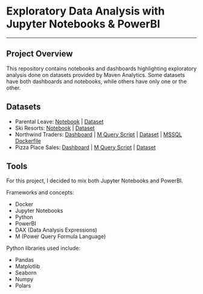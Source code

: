 #  Exploratory Data Analysis with Jupyter Notebooks & PowerBI
--------------------------------------------

## Project Overview

This repository contains notebooks and dashboards highlighting exploratory analysis done on datasets provided by Maven Analytics.
Some datasets have both dashboards and notebooks, while others have only one or the other.

## Datasets

- Parental Leave: [Notebook](/notebooks/parental_leave.ipynb) | [Dataset](/data/parental_leave/)
- Ski Resorts: [Notebook](/notebooks/ski_resorts.ipynb) | [Dataset](/data/ski_resorts/)
- Northwind Traders: [Dashboard](/dashboards/northwind_traders/ntraders.pbit) | [M Query Script](/dashboard/northwind_traders/ntraders.pq) | [Dataset](/data/northwind_traders/) | [MSSQL Dockerfile](/data/northwind_traders/Dockerfile_ntraders)
- Pizza Place Sales: [Dashboard](/dashboards/pizza_place/pizza_place.pbit) | [M Query Script](/dashboard/pizza_place/pizza_place_sales.pq) | [Dataset](/data/pizza_place/)

## Tools

For this project, I decided to mix both Jupyter Notebooks and PowerBI.

Frameworks and concepts:
- Docker
- Jupyter Notebooks
- Python
- PowerBI
- DAX (Data Analysis Expressions)
- M (Power Query Formula Language)

Python libraries used include:
- Pandas
- Matplotlib
- Seaborn
- Numpy
- Polars

